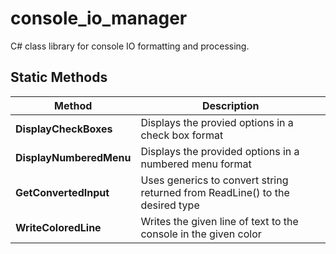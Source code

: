 # console_io_manager

C# class library for console IO formatting and processing.

## Static Methods

| Method | Description |
| --- | --- |
| **DisplayCheckBoxes** | Displays the provied options in a check box format |
| **DisplayNumberedMenu** | Displays the provided options in a numbered menu format |
| **GetConvertedInput** | Uses generics to convert string returned from ReadLine() to the desired type |
| **WriteColoredLine** | Writes the given line of text to the console in the given color |